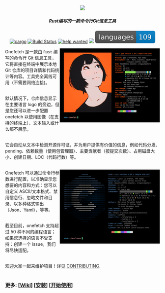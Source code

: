 <h3 align="center"><img src="../assets/onefetch.svg" height="130px"></h3>

<h5 align="center">Rust编写的一款命令行Git信息工具</h5>

<p align="center">
	<a href="https://crates.io/crates/onefetch"><img src="https://img.shields.io/crates/v/onefetch.svg" alt="cargo"></a>
	<a href="https://github.com/o2sh/onefetch/actions"><img src="https://github.com/o2sh/onefetch/workflows/CI/badge.svg" alt="Build Status"></a>
	<a href="https://github.com/o2sh/onefetch/issues?q=is%3Aissue+is%3Aopen+label%3A%22help+wanted%22"><img src="https://img.shields.io/github/issues/o2sh/onefetch/help%20wanted?color=green" alt="help wanted"></a>
	<a href="./LICENSE.md"><img src="https://img.shields.io/badge/license-MIT-blue.svg"></a>
	<a href="https://github.com/o2sh/onefetch/wiki/language-Support"><img src="../assets/language-badge.svg"></a>
</p>

<img src="../assets/screenshot-1.png" align="right" height="240px">

Onefetch 是一款由 `Rust` 编写的命令行 Git 信息工具，它将直接在终端中展示本地 Git 仓库的项目详情和代码统计等内容。工具完全离线可用（不需要网络连接)。<br><br>

默认情况下，仓库信息显示在主要语言 logo 的旁边，但是您还可以进一步配置 onefetch 以使用图像（在支持的终端上）、文本输入或什么都不展示。<br><br>

它会自动从文本中检测开源许可证，并为用户提供有价值的信息，例如代码分发、pending、依赖数量（使用包管理器）、主要贡献者（按提交次数）、占用磁盘大小、创建日期、LOC（代码行数）等。<br><br>

<img src="../assets/screenshot-2.png" align="right" height="240px">

Onefetch 可以通过命令行参数进行配置，以准确显示您想要的内容和方式：您可以自定义 ASCII/文本格式、禁用信息行、忽略文件和目录、以多种格式输出（Json、Yaml），等等。<br><br>

截至目前，onefetch 支持超过 50 种不同的编程语言；如果您选择的语言不受支持：创建一个 issue，我们将尽快适配。<br><br>

欢迎大家一起来维护项目！详见 [CONTRIBUTING](CONTRIBUTING.md).<br><br>

### 更多: \[[Wiki](https://github.com/o2sh/onefetch/wiki)\] \[[安装](https://github.com/o2sh/onefetch/wiki/Installation)\] \[[开始使用](https://github.com/o2sh/onefetch/wiki/getting-started)\]

